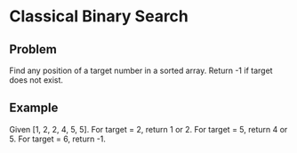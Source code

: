 Classical Binary Search
===

## Problem

Find any position of a target number in a sorted array. Return -1 if target does not exist.


## Example

Given [1, 2, 2, 4, 5, 5]. 
For target = 2, return 1 or 2.
For target = 5, return 4 or 5.
For target = 6, return -1.